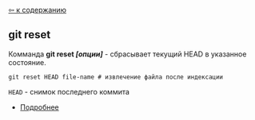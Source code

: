 [&#8678; к содержанию](./readme.md)

## git reset

Комманда **git reset *[опции]*** - сбрасывает текущий HEAD в указанное состояние.

```bash=
git reset HEAD file-name # извлечение файла после индексации
```


`HEAD` - снимок последнего коммита

* [Подробнее](https://git-scm.com/book/ru/v2/%D0%98%D0%BD%D1%81%D1%82%D1%80%D1%83%D0%BC%D0%B5%D0%BD%D1%82%D1%8B-Git-%D0%A0%D0%B0%D1%81%D0%BA%D1%80%D1%8B%D1%82%D0%B8%D0%B5-%D1%82%D0%B0%D0%B9%D0%BD-reset)